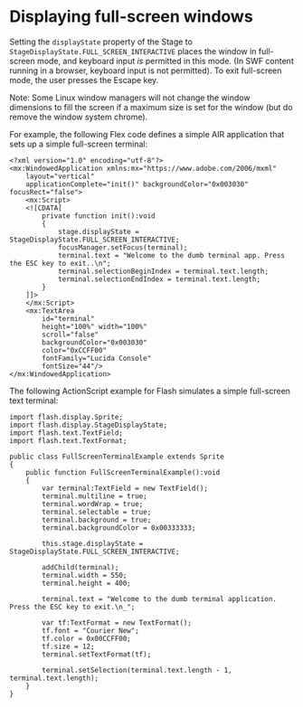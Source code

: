 # Displaying full-screen windows

Setting the `displayState` property of the Stage to
`StageDisplayState.FULL_SCREEN_INTERACTIVE` places the window in full-screen
mode, and keyboard input _is_ permitted in this mode. (In SWF content running in
a browser, keyboard input is not permitted). To exit full-screen mode, the user
presses the Escape key.

Note: Some Linux window managers will not change the window dimensions to fill
the screen if a maximum size is set for the window (but do remove the window
system chrome).

For example, the following Flex code defines a simple AIR application that sets
up a simple full-screen terminal:

    <?xml version="1.0" encoding="utf-8"?>
    <mx:WindowedApplication xmlns:mx="https://www.adobe.com/2006/mxml"
    	layout="vertical"
    	applicationComplete="init()" backgroundColor="0x003030" focusRect="false">
    	<mx:Script>
    	<![CDATA[
    		private function init():void
    		{
    			stage.displayState = StageDisplayState.FULL_SCREEN_INTERACTIVE;
    			focusManager.setFocus(terminal);
    			terminal.text = "Welcome to the dumb terminal app. Press the ESC key to exit..\n";
    			terminal.selectionBeginIndex = terminal.text.length;
    			terminal.selectionEndIndex = terminal.text.length;
    		}
    	]]>
    	</mx:Script>
    	<mx:TextArea
    		id="terminal"
    		height="100%" width="100%"
    		scroll="false"
    		backgroundColor="0x003030"
    		color="0xCCFF00"
    		fontFamily="Lucida Console"
    		fontSize="44"/>
    </mx:WindowedApplication>

The following ActionScript example for Flash simulates a simple full-screen text
terminal:

    import flash.display.Sprite;
    import flash.display.StageDisplayState;
    import flash.text.TextField;
    import flash.text.TextFormat;

    public class FullScreenTerminalExample extends Sprite
    {
        public function FullScreenTerminalExample():void
        {
            var terminal:TextField = new TextField();
            terminal.multiline = true;
            terminal.wordWrap = true;
            terminal.selectable = true;
            terminal.background = true;
            terminal.backgroundColor = 0x00333333;

            this.stage.displayState = StageDisplayState.FULL_SCREEN_INTERACTIVE;

            addChild(terminal);
            terminal.width = 550;
            terminal.height = 400;

            terminal.text = "Welcome to the dumb terminal application. Press the ESC key to exit.\n_";

            var tf:TextFormat = new TextFormat();
            tf.font = "Courier New";
            tf.color = 0x00CCFF00;
            tf.size = 12;
            terminal.setTextFormat(tf);

            terminal.setSelection(terminal.text.length - 1, terminal.text.length);
        }
    }
